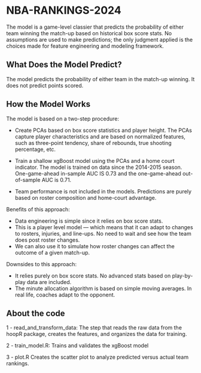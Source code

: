 # NBA-RANKINGS-2024

The model is a game-level classier that predicts the probability of either team winning the match-up based on historical box score stats. No assumptions are used to make predictions; the only judgment applied is the choices made for feature engineering and modeling framework.

What Does the Model Predict?
-----------

The model predicts the probability of either team in the match-up winning. It does not predict points scored.

How the Model Works
-----------

The model is based on a two-step procedure:

- Create PCAs based on box score statistics and player height. The PCAs capture player characteristics and are based on normalized features, such as three-point tendency, share of rebounds, true shooting percentage, etc.

- Train a shallow xgBoost model using the PCAs and a home court indicator. The model is trained on data since the 2014-2015 season. One-game-ahead in-sample AUC IS 0.73 and the one-game-ahead out-of-sample AUC is 0.71.

- Team performance is not included in the models. Predictions are purely based on roster composition and home-court advantage.

Benefits of this approach:

- Data engineering is simple since it relies on box score stats.
- This is a player level model — which means that it can adapt to changes to rosters, injuries, and line-ups. No need to wait and see how the team does post roster changes.
- We can also use it to simulate how roster changes can affect the outcome of a given match-up.

Downsides to this approach:

- It relies purely on box score stats. No advanced stats based on play-by-play data are included.
- The minute allocation algorithm is based on simple moving averages. In real life, coaches adapt to the opponent. 

About the code
-----------

1 - read_and_transform_data: 
The step that reads the raw data from the hoopR package, creates the features, and organizes the data for training.

2 - train_model.R:
Trains and validates the xgBoost model

3 - plot.R
Creates the scatter plot to analyze predicted versus actual team rankings.



